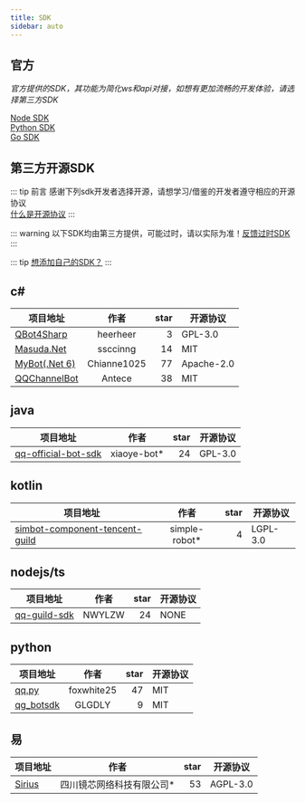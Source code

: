 ```yaml
---
title: SDK
sidebar: auto
---
```


 ## 官方
*官方提供的SDK，其功能为简化ws和api对接，如想有更加流畅的开发体验，请选择第三方SDK*

[Node SDK](https://bot.q.qq.com/wiki/develop/nodesdk/)  
[Python SDK](https://bot.q.qq.com/wiki/develop/pythonsdk/)  
[Go SDK](https://pkg.go.dev/github.com/tencent-connect/botgo)

<h2>第三方开源SDK</h2>

::: tip 前言
感谢下列sdk开发者选择开源，请想学习/借鉴的开发者遵守相应的开源协议  
[什么是开源协议](/docs/third/open_source_protocol.html)
:::

::: warning
以下SDK均由第三方提供，可能过时，请以实际为准！[反馈过时SDK](/about/contact.html#反馈)
:::

::: tip
[想添加自己的SDK？](/about/contact.html#sdk)
:::

 ## c#

| 项目地址 | 作者 | star | 开源协议 |
| ------- |:----:| ----:| -------- |
| [QBot4Sharp](https://github.com/heerheer/QBot4Sharp) | heerheer | 3 | GPL-3.0 |
| [Masuda.Net](https://github.com/ssccinng/Masuda.Net) | ssccinng | 14 | MIT |
| [MyBot(.Net 6)](https://github.com/Chianne1025/QQChannelFramework) | Chianne1025 | 77 | Apache-2.0 |
| [QQChannelBot](https://github.com/Antecer/QQChannelBot) | Antece | 38 | MIT |

 ## java

| 项目地址 | 作者 | star | 开源协议 |
| ------- |:----:| ----:| -------- |
| [qq-official-bot-sdk](https://github.com/xiaoye-bot/qq-official-bot-sdk) | xiaoye-bot* | 24 | GPL-3.0 |

 ## kotlin

| 项目地址 | 作者 | star | 开源协议 |
| ------- |:----:| ----:| -------- |
| [simbot-component-tencent-guild](https://github.com/simple-robot/simbot-component-tencent-guild) | simple-robot* | 4 | LGPL-3.0

 ## nodejs/ts

| 项目地址 | 作者 | star | 开源协议 |
| ------- |:----:| ----:| -------- |
| [qq-guild-sdk](https://github.com/NWYLZW/qq-guild-sdk) | NWYLZW | 24 | NONE |

 ## python

| 项目地址 | 作者 | star | 开源协议 |
| ------- |:----:| ----:| -------- |
| [qq.py](https://github.com/foxwhite25/qq.py) | foxwhite25 | 47 | MIT |
| [qg_botsdk](https://github.com/GLGDLY/qg_botsdk) | GLGDLY | 9 | MIT |

 ## 易
 
| 项目地址 | 作者 | star | 开源协议 |
| ------- |:----:| ----:| -------- |
| [Sirius](https://gitee.com/sichuan-mirror-core-network/sirius-bot) | 四川镜芯网络科技有限公司* | 53 | AGPL-3.0 |
